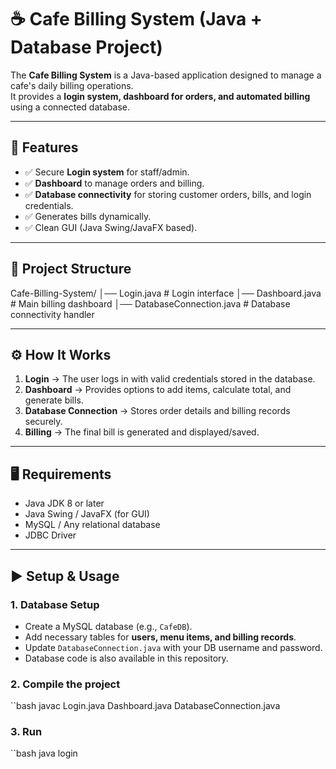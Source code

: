 # ☕ Cafe Billing System (Java + Database Project)

The **Cafe Billing System** is a Java-based application designed to manage a cafe's daily billing operations.  
It provides a **login system, dashboard for orders, and automated billing** using a connected database.  

---

## 🚀 Features
- ✅ Secure **Login system** for staff/admin.  
- ✅ **Dashboard** to manage orders and billing.  
- ✅ **Database connectivity** for storing customer orders, bills, and login credentials.  
- ✅ Generates bills dynamically.  
- ✅ Clean GUI (Java Swing/JavaFX based).  

---

## 📂 Project Structure
Cafe-Billing-System/
│── Login.java # Login interface
│── Dashboard.java # Main billing dashboard
│── DatabaseConnection.java # Database connectivity handler


---

## ⚙️ How It Works
1. **Login** → The user logs in with valid credentials stored in the database.  
2. **Dashboard** → Provides options to add items, calculate total, and generate bills.  
3. **Database Connection** → Stores order details and billing records securely.  
4. **Billing** → The final bill is generated and displayed/saved.  

---

## 🖥️ Requirements
- Java JDK 8 or later  
- Java Swing / JavaFX (for GUI)  
- MySQL / Any relational database  
- JDBC Driver  

---

## ▶️ Setup & Usage

### 1. Database Setup
- Create a MySQL database (e.g., `CafeDB`).  
- Add necessary tables for **users, menu items, and billing records**.  
- Update `DatabaseConnection.java` with your DB username and password.
- Database  code is also available in this repository.

### 2. Compile the project
``bash
javac Login.java Dashboard.java DatabaseConnection.java

### 3.  Run
``bash
java login
